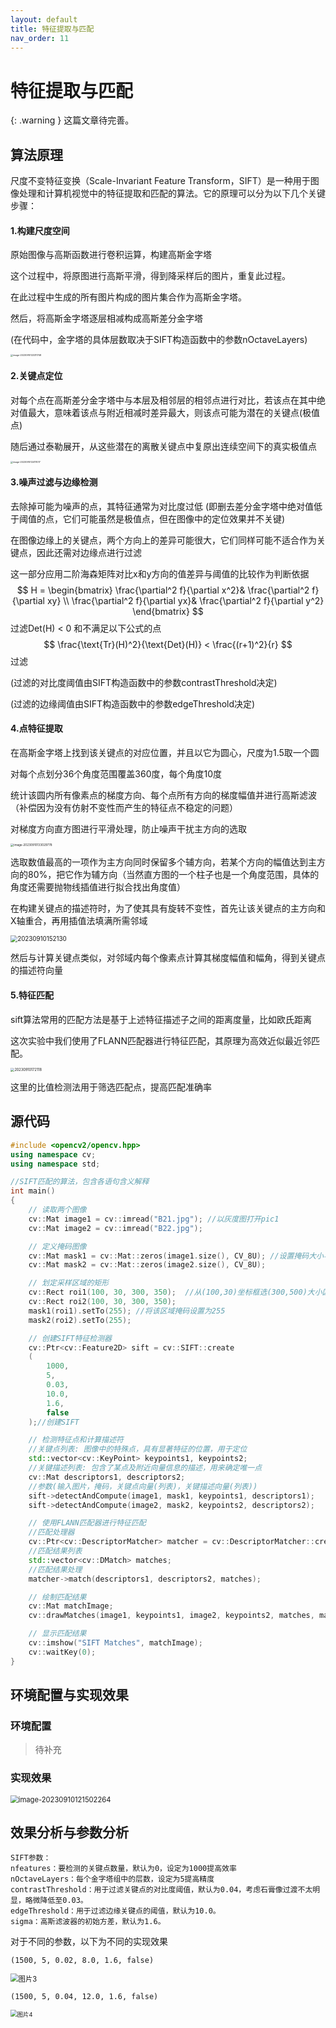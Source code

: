 ```yaml
---
layout: default
title: 特征提取与匹配
nav_order: 11
---
```


# 特征提取与匹配

{: .warning }
这篇文章待完善。

## 算法原理

尺度不变特征变换（Scale-Invariant Feature Transform，SIFT）是一种用于图像处理和计算机视觉中的特征提取和匹配的算法。它的原理可以分为以下几个关键步骤：

####  1.构建尺度空间

原始图像与高斯函数进行卷积运算，构建高斯金字塔

这个过程中，将原图进行高斯平滑，得到降采样后的图片，重复此过程。

在此过程中生成的所有图片构成的图片集合作为高斯金字塔。

然后，将高斯金字塔逐层相减构成高斯差分金字塔

(在代码中，金字塔的具体层数取决于SIFT构造函数中的参数nOctaveLayers)

<img src="Picture\report1\image-20230910123311748.png" alt="image-20230910123311748" style="zoom:25%;" /> 

#### 2.关键点定位

对每个点在高斯差分金字塔中与本层及相邻层的相邻点进行对比，若该点在其中绝对值最大，意味着该点与附近相减时差异最大，则该点可能为潜在的关键点(极值点)

随后通过泰勒展开，从这些潜在的离散关键点中复原出连续空间下的真实极值点

<img src="Picture\report1\image-20230910124111017.png" alt="image-20230910124111017" style="zoom:25%;" /> 

#### 3.噪声过滤与边缘检测

去除掉可能为噪声的点，其特征通常为对比度过低 (即删去差分金字塔中绝对值低于阈值的点，它们可能虽然是极值点，但在图像中的定位效果并不关键)

在图像边缘上的关键点，两个方向上的差异可能很大，它们同样可能不适合作为关键点，因此还需对边缘点进行过滤

这一部分应用二阶海森矩阵对比x和y方向的值差异与阈值的比较作为判断依据
$$
H = \begin{bmatrix}
\frac{\partial^2 f}{\partial x^2}& \frac{\partial^2 f}{\partial xy} \\
\frac{\partial^2 f}{\partial yx}& \frac{\partial^2 f}{\partial y^2} 
\end{bmatrix}
$$
过滤Det(H) < 0 和不满足以下公式的点
$$
\frac{\text{Tr}(H)^2}{\text{Det}(H)} < \frac{(r+1)^2}{r}
$$
过滤

(过滤的对比度阈值由SIFT构造函数中的参数contrastThreshold决定)

(过滤的边缘阈值由SIFT构造函数中的参数edgeThreshold决定)

#### 4.点特征提取

在高斯金字塔上找到该关键点的对应位置，并且以它为圆心，尺度为1.5取一个圆

对每个点划分36个角度范围覆盖360度，每个角度10度

统计该圆内所有像素点的梯度方向、每个点所有方向的梯度幅值并进行高斯滤波（补偿因为没有仿射不变性而产生的特征点不稳定的问题）

对梯度方向直方图进行平滑处理，防止噪声干扰主方向的选取



<img src="Picture\report1\image-20230910133029778.png" alt="image-20230910133029778" style="zoom:33%;" /> 

选取数值最高的一项作为主方向同时保留多个辅方向，若某个方向的幅值达到主方向的80%，把它作为辅方向（当然直方图的一个柱子也是一个角度范围，具体的角度还需要抛物线插值进行拟合找出角度值）

在构建关键点的描述符时，为了使其具有旋转不变性，首先让该关键点的主方向和X轴重合，再用插值法填满所需邻域

<img src="Picture\report1\20230910152130.png" alt="20230910152130" style="zoom:70%;" /> 

然后与计算关键点类似，对邻域内每个像素点计算其梯度幅值和幅角，得到关键点的描述符向量

#### 5.特征匹配

sift算法常用的匹配方法是基于上述特征描述子之间的距离度量，比如欧氏距离

这次实验中我们使用了FLANN匹配器进行特征匹配，其原理为高效近似最近邻匹配。

<img src="Picture\report1\20230910172118.png" alt="20230910172118" style="zoom:40%;" /> 

这里的比值检测法用于筛选匹配点，提高匹配准确率

## 源代码

```cpp
#include <opencv2/opencv.hpp>
using namespace cv;
using namespace std;

//SIFT匹配的算法，包含各语句含义解释
int main() 
{
    // 读取两个图像
    cv::Mat image1 = cv::imread("B21.jpg"); //以灰度图打开pic1
    cv::Mat image2 = cv::imread("B22.jpg");

    // 定义掩码图像
    cv::Mat mask1 = cv::Mat::zeros(image1.size(), CV_8U); //设置掩码大小与图片等大，且全部置零
    cv::Mat mask2 = cv::Mat::zeros(image2.size(), CV_8U);

    // 划定采样区域的矩形
    cv::Rect roi1(100, 30, 300, 350);  //从(100,30)坐标框选(300,500)大小区域作为采样区
    cv::Rect roi2(100, 30, 300, 350);
    mask1(roi1).setTo(255); //将该区域掩码设置为255
    mask2(roi2).setTo(255);

    // 创建SIFT特征检测器
    cv::Ptr<cv::Feature2D> sift = cv::SIFT::create
    (
        1000,
        5,
        0.03,
        10.0,
        1.6,
        false
    );//创建SIFT

    // 检测特征点和计算描述符
    //关键点列表: 图像中的特殊点，具有显著特征的位置，用于定位
    std::vector<cv::KeyPoint> keypoints1, keypoints2; 
    //关键描述列表: 包含了某点及附近向量信息的描述，用来确定唯一点
    cv::Mat descriptors1, descriptors2;               
    //参数(输入图片，掩码，关键点向量(列表)，关键描述向量(列表))
    sift->detectAndCompute(image1, mask1, keypoints1, descriptors1); 
    sift->detectAndCompute(image2, mask2, keypoints2, descriptors2);

    // 使用FLANN匹配器进行特征匹配
    //匹配处理器
    cv::Ptr<cv::DescriptorMatcher> matcher = cv::DescriptorMatcher::create(cv::DescriptorMatcher::FLANNBASED); 
    //匹配结果列表
    std::vector<cv::DMatch> matches;    
    //匹配结果处理
    matcher->match(descriptors1, descriptors2, matches);

    // 绘制匹配结果
    cv::Mat matchImage;
    cv::drawMatches(image1, keypoints1, image2, keypoints2, matches, matchImage);

    // 显示匹配结果
    cv::imshow("SIFT Matches", matchImage);
    cv::waitKey(0);  
}
```

## 环境配置与实现效果

### 环境配置

> 待补充

### 实现效果

<img src="Picture\report1\image-20230910121502264.png" alt="image-20230910121502264" style="zoom: 80%;" /> 

## 效果分析与参数分析


    SIFT参数：
    nfeatures：要检测的关键点数量，默认为0，设定为1000提高效率
    nOctaveLayers：每个金字塔组中的层数，设定为5提高精度
    contrastThreshold：用于过滤关键点的对比度阈值，默认为0.04，考虑石膏像过渡不太明显，略微降低至0.03。
    edgeThreshold：用于过滤边缘关键点的阈值，默认为10.0。
    sigma：高斯滤波器的初始方差，默认为1.6。

对于不同的参数，以下为不同的实现效果

```
(1500, 5, 0.02, 8.0, 1.6, false)
```

<img src="Picture\Report1\图片3.png" alt="图片3" style="zoom:80%;" /> 

```
(1500, 5, 0.04, 12.0, 1.6, false)
```

<img src="Picture\Report1\图片4.png" alt="图片4" style="zoom: 67%;" /> 
